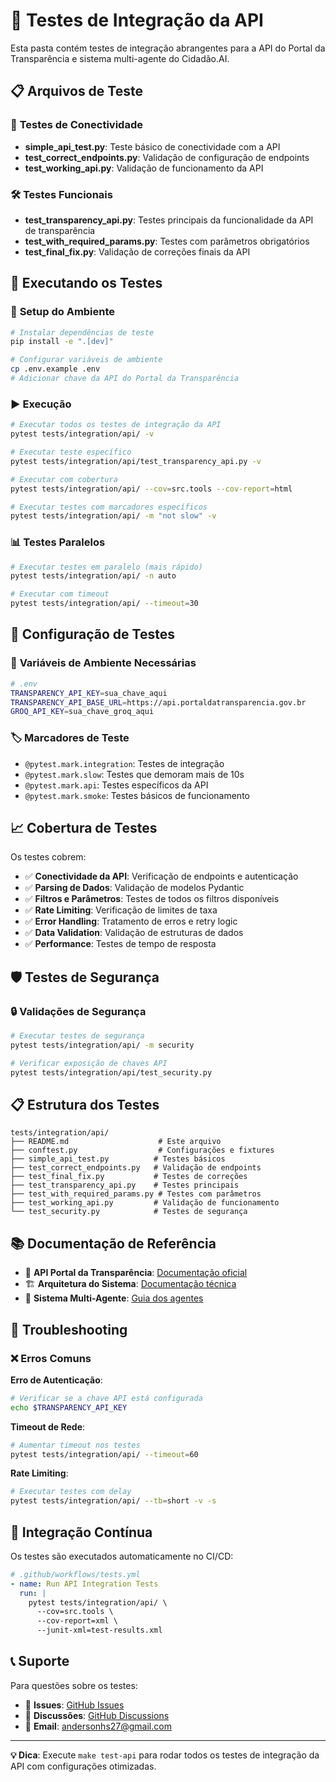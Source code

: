 # 🧪 Testes de Integração da API

Esta pasta contém testes de integração abrangentes para a API do Portal da Transparência e sistema multi-agente do Cidadão.AI.

## 📋 Arquivos de Teste

### 🔌 **Testes de Conectividade**
- **simple_api_test.py**: Teste básico de conectividade com a API
- **test_correct_endpoints.py**: Validação de configuração de endpoints
- **test_working_api.py**: Validação de funcionamento da API

### 🛠️ **Testes Funcionais**
- **test_transparency_api.py**: Testes principais da funcionalidade da API de transparência
- **test_with_required_params.py**: Testes com parâmetros obrigatórios
- **test_final_fix.py**: Validação de correções finais da API

## 🚀 Executando os Testes

### 🔧 **Setup do Ambiente**
```bash
# Instalar dependências de teste
pip install -e ".[dev]"

# Configurar variáveis de ambiente
cp .env.example .env
# Adicionar chave da API do Portal da Transparência
```

### ▶️ **Execução**
```bash
# Executar todos os testes de integração da API
pytest tests/integration/api/ -v

# Executar teste específico
pytest tests/integration/api/test_transparency_api.py -v

# Executar com cobertura
pytest tests/integration/api/ --cov=src.tools --cov-report=html

# Executar testes com marcadores específicos
pytest tests/integration/api/ -m "not slow" -v
```

### 📊 **Testes Paralelos**
```bash
# Executar testes em paralelo (mais rápido)
pytest tests/integration/api/ -n auto

# Executar com timeout
pytest tests/integration/api/ --timeout=30
```

## 📝 Configuração de Testes

### 🔑 **Variáveis de Ambiente Necessárias**
```bash
# .env
TRANSPARENCY_API_KEY=sua_chave_aqui
TRANSPARENCY_API_BASE_URL=https://api.portaldatransparencia.gov.br
GROQ_API_KEY=sua_chave_groq_aqui
```

### 🏷️ **Marcadores de Teste**
- `@pytest.mark.integration`: Testes de integração
- `@pytest.mark.slow`: Testes que demoram mais de 10s
- `@pytest.mark.api`: Testes específicos da API
- `@pytest.mark.smoke`: Testes básicos de funcionamento

## 📈 Cobertura de Testes

Os testes cobrem:

- ✅ **Conectividade da API**: Verificação de endpoints e autenticação
- ✅ **Parsing de Dados**: Validação de modelos Pydantic
- ✅ **Filtros e Parâmetros**: Testes de todos os filtros disponíveis
- ✅ **Rate Limiting**: Verificação de limites de taxa
- ✅ **Error Handling**: Tratamento de erros e retry logic
- ✅ **Data Validation**: Validação de estruturas de dados
- ✅ **Performance**: Testes de tempo de resposta

## 🛡️ Testes de Segurança

### 🔒 **Validações de Segurança**
```bash
# Executar testes de segurança
pytest tests/integration/api/ -m security

# Verificar exposição de chaves API
pytest tests/integration/api/test_security.py
```

## 📋 Estrutura dos Testes

```
tests/integration/api/
├── README.md                    # Este arquivo
├── conftest.py                  # Configurações e fixtures
├── simple_api_test.py          # Testes básicos
├── test_correct_endpoints.py   # Validação de endpoints
├── test_final_fix.py           # Testes de correções
├── test_transparency_api.py    # Testes principais
├── test_with_required_params.py # Testes com parâmetros
├── test_working_api.py         # Validação de funcionamento
└── test_security.py            # Testes de segurança
```

## 📚 Documentação de Referência

- 📖 **API Portal da Transparência**: [Documentação oficial](https://api.portaldatransparencia.gov.br/swagger-ui.html)
- 🏗️ **Arquitetura do Sistema**: [Documentação técnica](../../../docs/documentation.html)
- 🤖 **Sistema Multi-Agente**: [Guia dos agentes](../../../src/agents/README.md)

## 🐛 Troubleshooting

### ❌ **Erros Comuns**

**Erro de Autenticação**:
```bash
# Verificar se a chave API está configurada
echo $TRANSPARENCY_API_KEY
```

**Timeout de Rede**:
```bash
# Aumentar timeout nos testes
pytest tests/integration/api/ --timeout=60
```

**Rate Limiting**:
```bash
# Executar testes com delay
pytest tests/integration/api/ --tb=short -v -s
```

## 🔄 Integração Contínua

Os testes são executados automaticamente no CI/CD:

```yaml
# .github/workflows/tests.yml
- name: Run API Integration Tests
  run: |
    pytest tests/integration/api/ \
      --cov=src.tools \
      --cov-report=xml \
      --junit-xml=test-results.xml
```

## 📞 Suporte

Para questões sobre os testes:
- 🐛 **Issues**: [GitHub Issues](https://github.com/anderson-ufrj/cidadao.ai/issues)
- 💬 **Discussões**: [GitHub Discussions](https://github.com/anderson-ufrj/cidadao.ai/discussions)
- 📧 **Email**: andersonhs27@gmail.com

---

**💡 Dica**: Execute `make test-api` para rodar todos os testes de integração da API com configurações otimizadas.